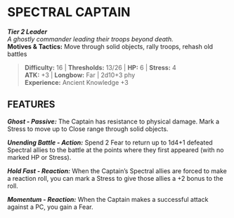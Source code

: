 ﻿---
tier: 2
type: Leader
difficulty: 16
hp: 6
stress: 4
---
# SPECTRAL CAPTAIN

***Tier 2 Leader***  
*A ghostly commander leading their troops beyond death.*  
**Motives & Tactics:** Move through solid objects, rally troops, rehash old battles

> **Difficulty:** 16 | **Thresholds:** 13/26 | **HP:** 6 | **Stress:** 4  
> **ATK:** +3 | **Longbow:** Far | 2d10+3 phy  
> **Experience:** Ancient Knowledge +3

## FEATURES

***Ghost - Passive:*** The Captain has resistance to physical damage. Mark a Stress to move up to Close range through solid objects.

***Unending Battle - Action:*** Spend 2 Fear to return up to 1d4+1 defeated Spectral allies to the battle at the points where they first appeared (with no marked HP or Stress).

***Hold Fast - Reaction:*** When the Captain’s Spectral allies are forced to make a reaction roll, you can mark a Stress to give those allies a +2 bonus to the roll.

***Momentum - Reaction:*** When the Captain makes a successful attack against a PC, you gain a Fear.
